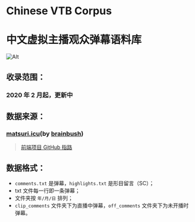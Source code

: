# Chinese VTB Corpus  
# 中文虚拟主播观众弹幕语料库 
![Alt](https://repobeats.axiom.co/api/embed/05cfdb51d8ff732e020e7752e1981b6f0ba98d81.svg "Repobeats analytics image")
## 收录范围：  
### 2020 年 2 月起，更新中
## 数据来源：  
### [matsuri.icu](https://matsuri.icu/)(by [brainbush](https://github.com/brainbush))  
> [前端项目 GitHub 指路](https://github.com/brainbush/matsuri.icu)  

## 数据格式：   
- `comments.txt` 是弹幕，`highlights.txt` 是形目留言（SC）； 
- txt 文件每一行即一条弹幕；  
- 文件夹按 `年/月/日` 排列；  
- `clip_comments` 文件夹下为直播中弹幕，`off_comments` 文件夹下为未开播时弹幕。  

